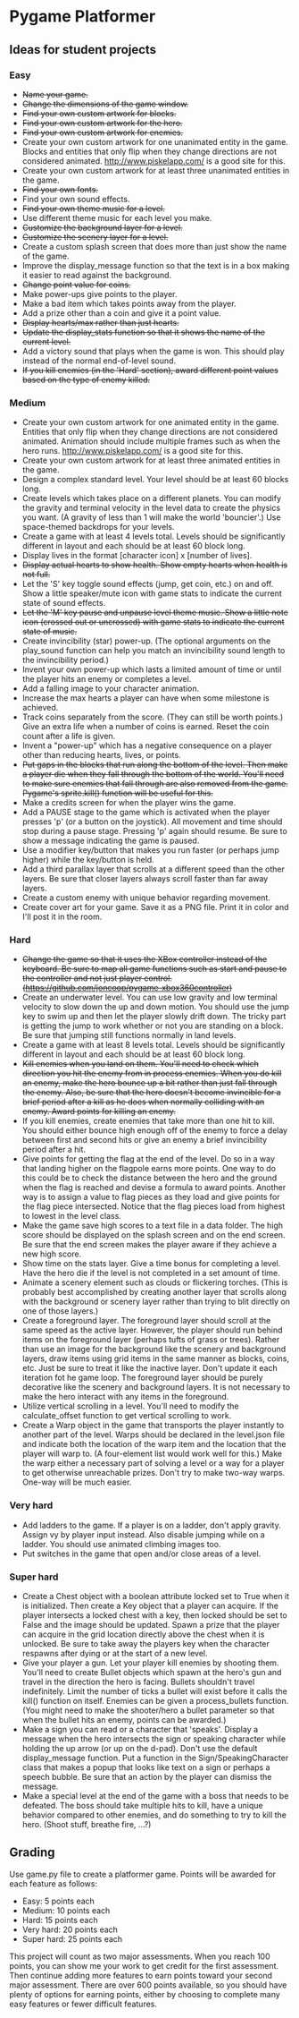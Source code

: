 # Pygame Platformer

## Ideas for student projects

### Easy

- ~~Name your game.~~
- ~~Change the dimensions of the game window.~~
- ~~Find your own custom artwork for blocks.~~
- ~~Find your own custom artwork for the hero.~~
- ~~Find your own custom artwork for enemies.~~
- Create your own custom artwork for one unanimated entity in the game. Blocks and entities that only flip when they change directions are not considered animated. http://www.piskelapp.com/ is a good site for this.
- Create your own custom artwork for at least three unanimated entities in the game.
- ~~Find your own fonts.~~
- Find your own sound effects.
- ~~Find your own theme music for a level.~~
- Use different theme music for each level you make.
- ~~Customize the background layer for a level.~~
- ~~Customize the scenery layer for a level.~~
- Create a custom splash screen that does more than just show the name of the game.
- Improve the display_message function so that the text is in a box making it easier to read against the background.
- ~~Change point value for coins.~~
- Make power-ups give points to the player.
- Make a bad item which takes points away from the player.
- Add a prize other than a coin and give it a point value.
- ~~Display hearts/max rather than just hearts.~~
- ~~Update the display_stats function so that it shows the name of the current level.~~
- Add a victory sound that plays when the game is won. This should play instead of the normal end-of-level sound.
- ~~If you kill enemies (in the 'Hard' section), award different point values based on the type of enemy killed.~~

### Medium

- Create your own custom artwork for one animated entity in the game. Entities that only flip when they change directions are not considered animated. Animation should include multiple frames such as when the hero runs. http://www.piskelapp.com/ is a good site for this.
- Create your own custom artwork for at least three animated entities in the game.
- Design a complex standard level. Your level should be at least 60 blocks long.
- Create levels which takes place on a different planets. You can modify the gravity and terminal velocity in the level data to create the physics you want. (A gravity of less than 1 will make the world 'bouncier'.) Use space-themed backdrops for your levels.
- Create a game with at least 4 levels total. Levels should be significantly different in layout and each should be at least 60 block long.
- Display lives in the format [character icon] x [number of lives].
- ~~Display actual hearts to show health. Show empty hearts when health is not full.~~
- Let the 'S' key toggle sound effects (jump, get coin, etc.) on and off. Show a little speaker/mute icon with game stats to indicate the current state of sound effects.
- ~~Let the 'M' key pause and unpause level theme music. Show a little note icon (crossed out or uncrossed) with game stats to indicate the current state of music.~~
- Create invincibility (star) power-up. (The optional arguments on the play_sound function can help you match an invincibility sound length to the invincibility period.)
- Invent your own power-up which lasts a limited amount of time or until the player hits an enemy or completes a level.
- Add a falling image to your character animation.
- Increase the max hearts a player can have when some milestone is achieved.
- Track coins separately from the score. (They can still be worth points.) Give an extra life when a number of coins is earned. Reset the coin count after a life is given.
- Invent a "power-up" which has a negative consequence on a player other than reducing hearts, lives, or points.
- ~~Put gaps in the blocks that run along the bottom of the level. Then make a player die when they fall through the bottom of the world. You'll need to make sure enemies that fall through are also removed from the game. Pygame's sprite.kill() function will be useful for this.~~
- Make a credits screen for when the player wins the game.
- Add a PAUSE stage to the game which is activated when the player presses 'p' (or a button on the joystick). All movement and time should stop during a pause stage. Pressing 'p' again should resume. Be sure to show a message indicating the game is paused.
- Use a modifier key/button that makes you run faster (or perhaps jump higher) while the key/button is held.
- Add a third parallax layer that scrolls at a different speed than the other layers. Be sure that closer layers always scroll faster than far away layers.
- Create a custom enemy with unique behavior regarding movement.
- Create cover art for your game. Save it as a PNG file. Print it in color and I'll post it in the room.

### Hard

- ~~Change the game so that it uses the XBox controller instead of the keyboard. Be sure to map all game functions such as start and pause to the controller and not just player control. (https://github.com/joncoop/pygame-xbox360controller)~~
- Create an underwater level. You can use low gravity and low terminal velocity to slow down the up and down motion. You should use the jump key to swim up and then let the player slowly drift down. The tricky part is getting the jump to work whether or not you are standing on a block. Be sure that jumping still functions normally in land levels.
- Create a game with at least 8 levels total. Levels should be significantly different in layout and each should be at least 60 block long.
- ~~Kill enemies when you land on them. You'll need to check which direction you hit the enemy from in process enemies. When you do kill an enemy, make the hero bounce up a bit rather than just fall through the enemy. Also, be sure that the hero doesn't become invincible for a brief period after a kill as he does when normally colliding with an enemy. Award points for killing an enemy.~~
- If you kill enemies, create enemies that take more than one hit to kill. You should either bounce high enough off of the enemy to force a delay between first and second hits or give an enemy a brief invincibility period after a hit.
- Give points for getting the flag at the end of the level. Do so in a way that landing higher on the flagpole earns more points. One way to do this could be to check the distance between the hero and the ground when the flag is reached and devise a formula to award points. Another way is to assign a value to flag pieces as they load and give points for the flag piece intersected. Notice that the flag pieces load from highest to lowest in the level class.
- Make the game save high scores to a text file in a data folder. The high score should be displayed on the splash screen and on the end screen. Be sure that the end screen makes the player aware if they achieve a new high score.
- Show time on the stats layer. Give a time bonus for completing a level. Have the hero die if the level is not completed in a set amount of time.
- Animate a scenery element such as clouds or flickering torches. (This is probably best accomplished by creating another layer that scrolls along with the background or scenery layer rather than trying to blit directly on one of those layers.)
- Create a foreground layer. The foreground layer should scroll at the same speed as the active layer. However, the player should run behind items on the foreground layer (perhaps tufts of grass or trees). Rather than use an image for the background like the scenery and background layers, draw items using grid items in the same manner as blocks, coins, etc. Just be sure to treat it like the inactive layer. Don't update it each iteration fot he game loop. The foreground layer should be purely decorative like the scenery and background layers. It is not necessary to make the hero interact with any items in the foreground.
- Utilize vertical scrolling in a level. You'll need to modify the calculate_offset function to get vertical scrolling to work.
- Create a Warp object in the game that transports the player instantly to another part of the level. Warps should be declared in the level.json file and indicate both the location of the warp item and the location that the player will warp to. (A four-element list would work well for this.) Make the warp either a necessary part of solving a level or a way for a player to get otherwise unreachable prizes. Don't try to make two-way warps. One-way will be much easier.

### Very hard

- Add ladders to the game. If a player is on a ladder, don't apply gravity. Assign vy by player input instead. Also disable jumping while on a ladder. You should use animated climbing images too.
- Put switches in the game that open and/or close areas of a level.

### Super hard

- Create a Chest object with a boolean attribute locked set to True when it is initialized. Then create a Key object that a player can acquire. If the player intersects a locked chest with a key, then locked should be set to False and the image should be updated. Spawn a prize that the player can acquire in the grid location directly above the chest when it is unlocked. Be sure to take away the players key when the character respawns after dying or at the start of a new level.
- Give your player a gun. Let your player kill enemies by shooting them. You'll need to create Bullet objects which spawn at the hero's gun and travel in the direction the hero is facing. Bullets shouldn't travel indefinitely. Limit the number of ticks a bullet will exist before it calls the kill() function on itself. Enemies can be given a process_bullets function. (You might need to make the shooter/hero a bullet parameter so that when the bullet hits an enemy, points can be awarded.)
- Make a sign you can read or a character that 'speaks'. Display a message when the hero intersects the sign or speaking character while holding the up arrow (or up on the d-pad). Don't use the default display_message function. Put a function in the Sign/SpeakingCharacter class that makes a popup that looks like text on a sign or perhaps a speech bubble. Be sure that an action by the player can dismiss the message.
- Make a special level at the end of the game with a boss that needs to be defeated. The boss should take multiple hits to kill, have a unique behavior compared to other enemies, and do something to try to kill the hero. (Shoot stuff, breathe fire, ...?)

## Grading

Use game.py file to create a platformer game. Points will be awarded for each feature as follows:

- Easy: 5 points each
- Medium: 10 points each
- Hard: 15 points each
- Very hard: 20 points each
- Super hard: 25 points each

This project will count as two major assessments. When you reach 100 points, you can show me your work to get credit for the first assessment. Then continue adding more features to earn points toward your second major assessment. There are over 600 points available, so you should have plenty of options for earning points, either by choosing to complete many easy features or fewer difficult features.
